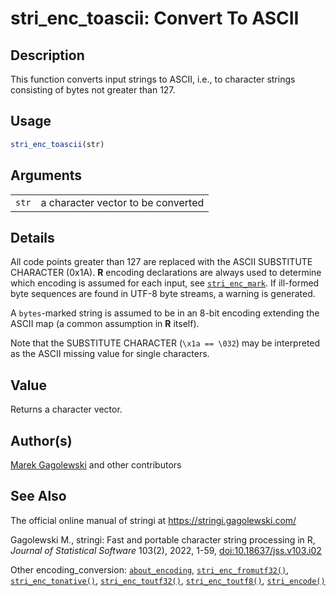 # stri_enc_toascii: Convert To ASCII

## Description

This function converts input strings to ASCII, i.e., to character strings consisting of bytes not greater than 127.

## Usage

``` r
stri_enc_toascii(str)
```

## Arguments

|       |                                    |
|-------|------------------------------------|
| `str` | a character vector to be converted |

## Details

All code points greater than 127 are replaced with the ASCII SUBSTITUTE CHARACTER (0x1A). <span class="rlang">**R**</span> encoding declarations are always used to determine which encoding is assumed for each input, see [`stri_enc_mark`](stri_enc_mark.md). If ill-formed byte sequences are found in UTF-8 byte streams, a warning is generated.

A `bytes`-marked string is assumed to be in an 8-bit encoding extending the ASCII map (a common assumption in <span class="rlang">**R**</span> itself).

Note that the SUBSTITUTE CHARACTER (`\x1a == \032`) may be interpreted as the ASCII missing value for single characters.

## Value

Returns a character vector.

## Author(s)

[Marek Gagolewski](https://www.gagolewski.com/) and other contributors

## See Also

The official online manual of <span class="pkg">stringi</span> at <https://stringi.gagolewski.com/>

Gagolewski M., <span class="pkg">stringi</span>: Fast and portable character string processing in R, *Journal of Statistical Software* 103(2), 2022, 1-59, [doi:10.18637/jss.v103.i02](https://doi.org/10.18637/jss.v103.i02)

Other encoding_conversion: [`about_encoding`](about_encoding.md), [`stri_enc_fromutf32()`](stri_enc_fromutf32.md), [`stri_enc_tonative()`](stri_enc_tonative.md), [`stri_enc_toutf32()`](stri_enc_toutf32.md), [`stri_enc_toutf8()`](stri_enc_toutf8.md), [`stri_encode()`](stri_encode.md)
